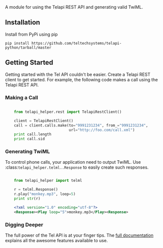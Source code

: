 A module for using the Telapi REST API and generating valid TwiML.

## Installation

Install from PyPi using pip

    pip install https://github.com/teltechsystems/telapi-python/tarball/master

## Getting Started

Getting started with the Tel API couldn't be easier. Create a Telapi REST client to get started. For example, the following code makes a call using the Telapi REST API.

### Making a Call


```python

    from telapi_helper.rest import TelapiRestClient()

    client = TelapiRestClient()
    call = client.calls.make(to="9991231234", from_="9991231234",
                             url="http://foo.com/call.xml")
    print call.length
    print call.sid
```

### Generating TwiML

To control phone calls, your application need to output TwiML. Use :class:`telapi_helper.telml..Response` to easily create such responses.

```python

    from telapi_helper import telml

    r = telml.Response()
    r.play("monkey.mp3", loop=5)
    print str(r)
```

```xml
    <?xml version="1.0" encoding="utf-8"?>
    <Response><Play loop="5">monkey.mp3</Play><Response>
```

### Digging Deeper

The full power of the Tel API is at your finger tips. The [full documentation](http://readthedocs.org/docs/telapi-python/en/latest/) explains all the awesome features available to use.
